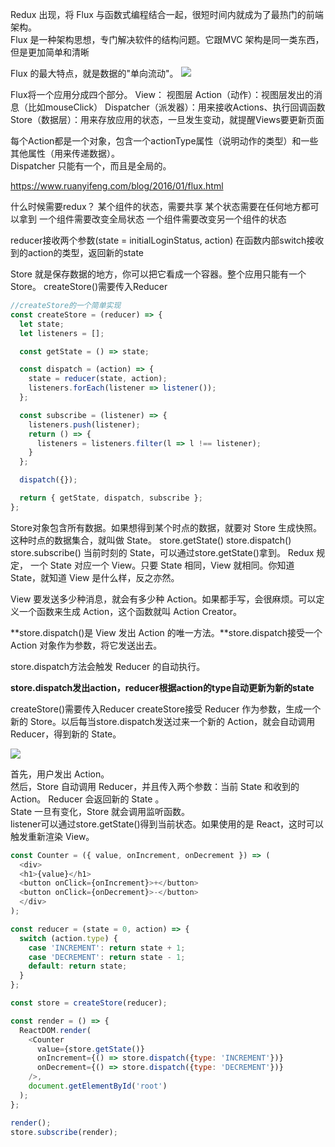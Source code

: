 

Redux 出现，将 Flux 与函数式编程结合一起，很短时间内就成为了最热门的前端架构。  
Flux 是一种架构思想，专门解决软件的结构问题。它跟MVC 架构是同一类东西，但是更加简单和清晰  

Flux 的最大特点，就是数据的"单向流动"。
![](https://www.ruanyifeng.com/blogimg/asset/2016/bg2016011503.png)

Flux将一个应用分成四个部分。
View： 视图层
Action（动作）：视图层发出的消息（比如mouseClick）
Dispatcher（派发器）：用来接收Actions、执行回调函数
Store（数据层）：用来存放应用的状态，一旦发生变动，就提醒Views要更新页面

每个Action都是一个对象，包含一个actionType属性（说明动作的类型）和一些其他属性（用来传递数据）。  
Dispatcher 只能有一个，而且是全局的。


https://www.ruanyifeng.com/blog/2016/01/flux.html

什么时候需要redux？
某个组件的状态，需要共享
某个状态需要在任何地方都可以拿到
一个组件需要改变全局状态
一个组件需要改变另一个组件的状态

reducer接收两个参数(state = initialLoginStatus, action)
在函数内部switch接收到的action的类型，返回新的state

Store 就是保存数据的地方，你可以把它看成一个容器。整个应用只能有一个 Store。
createStore()需要传入Reducer
```js
//createStore的一个简单实现
const createStore = (reducer) => {
  let state;
  let listeners = [];

  const getState = () => state;

  const dispatch = (action) => {
    state = reducer(state, action);
    listeners.forEach(listener => listener());
  };

  const subscribe = (listener) => {
    listeners.push(listener);
    return () => {
      listeners = listeners.filter(l => l !== listener);
    }
  };

  dispatch({});

  return { getState, dispatch, subscribe };
};
```
Store对象包含所有数据。如果想得到某个时点的数据，就要对 Store 生成快照。这种时点的数据集合，就叫做 State。
store.getState()
store.dispatch()
store.subscribe()
当前时刻的 State，可以通过store.getState()拿到。
Redux 规定， 一个 State 对应一个 View。只要 State 相同，View 就相同。你知道 State，就知道 View 是什么样，反之亦然。



View 要发送多少种消息，就会有多少种 Action。如果都手写，会很麻烦。可以定义一个函数来生成 Action，这个函数就叫 Action Creator。

**store.dispatch()是 View 发出 Action 的唯一方法。**store.dispatch接受一个 Action 对象作为参数，将它发送出去。

store.dispatch方法会触发 Reducer 的自动执行。

**store.dispatch发出action，reducer根据action的type自动更新为新的state**

createStore()需要传入Reducer
createStore接受 Reducer 作为参数，生成一个新的 Store。以后每当store.dispatch发送过来一个新的 Action，就会自动调用 Reducer，得到新的 State。

![](https://www.ruanyifeng.com/blogimg/asset/2016/bg2016091802.jpg)

首先，用户发出 Action。  
然后，Store 自动调用 Reducer，并且传入两个参数：当前 State 和收到的 Action。 Reducer 会返回新的 State 。  
State 一旦有变化，Store 就会调用监听函数。  
listener可以通过store.getState()得到当前状态。如果使用的是 React，这时可以触发重新渲染 View。

```js
const Counter = ({ value, onIncrement, onDecrement }) => (
  <div>
  <h1>{value}</h1>
  <button onClick={onIncrement}>+</button>
  <button onClick={onDecrement}>-</button>
  </div>
);

const reducer = (state = 0, action) => {
  switch (action.type) {
    case 'INCREMENT': return state + 1;
    case 'DECREMENT': return state - 1;
    default: return state;
  }
};

const store = createStore(reducer);

const render = () => {
  ReactDOM.render(
    <Counter
      value={store.getState()}
      onIncrement={() => store.dispatch({type: 'INCREMENT'})}
      onDecrement={() => store.dispatch({type: 'DECREMENT'})}
    />,
    document.getElementById('root')
  );
};

render();
store.subscribe(render);
```